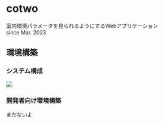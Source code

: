 # cotwo

室内環境パラメータを見られるようにするWebアプリケーション  
since Mar. 2023

## 環境構築
### システム構成
<kbd><img src="https://github.com/dlpMSR/cotwo/assets/11821107/cde3417e-a693-4705-a070-d0aa8bce5d86"></kbd>


### 開発者向け環境構築
まだないよ
